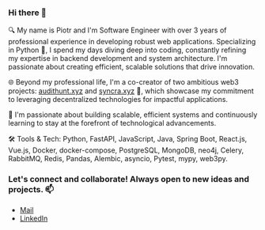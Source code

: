 ### Hi there 👋

🔍 My name is Piotr and I'm Software Engineer with over 3 years of professional experience in developing robust web applications. Specializing in Python 🐍, I spend my days diving deep into coding, constantly refining my expertise in backend development and system architecture. I'm passionate about creating efficient, scalable solutions that drive innovation.

🌐 Beyond my professional life, I'm a co-creator of two ambitious web3 projects: [audithunt.xyz](audithunt.xyz) and [syncra.xyz](syncra.xyz) 🚀, which showcase my commitment to leveraging decentralized technologies for impactful applications.

🎯 I'm passionate about building scalable, efficient systems and continuously learning to stay at the forefront of technological advancements.

🛠️ Tools & Tech: Python, FastAPI, JavaScript, Java, Spring Boot, React.js, Vue.js, Docker, docker-compose, PostgreSQL, MongoDB, neo4j, Celery, RabbitMQ, Redis, Pandas, Alembic, asyncio, Pytest, mypy, web3py.

### Let's connect and collaborate! Always open to new ideas and projects. 📫
- [Mail](mailto:szacilowski.piotr@gmail.com)
- [LinkedIn](https://www.linkedin.com/in/piotrszacilowski/)

<!--
**piotrszacilowski/piotrszacilowski** is a ✨ _special_ ✨ repository because its `README.md` (this file) appears on your GitHub profile.

Here are some ideas to get you started:

- 🔭 I’m currently working on ...
- 🌱 I’m currently learning ...
- 👯 I’m looking to collaborate on ...
- 🤔 I’m looking for help with ...
- 💬 Ask me about ...
- 📫 How to reach me: ...
- 😄 Pronouns: ...
- ⚡ Fun fact: ...
-->
